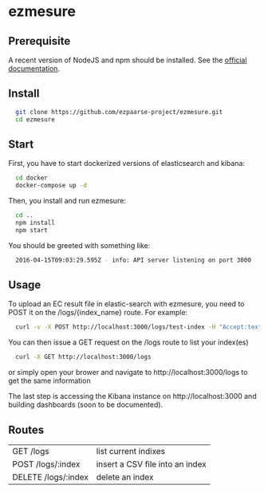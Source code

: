 # ezmesure

## Prerequisite
A recent version of NodeJS and npm should be installed.
See the [official documentation](https://nodejs.org/en/download/package-manager/).

## Install
```bash
  git clone https://github.com/ezpaarse-project/ezmesure.git
  cd ezmesure
```

## Start
First, you have to start dockerized versions of elasticsearch and kibana:
```bash
  cd docker
  docker-compose up -d
```

Then, you install and run ezmesure:
```bash
  cd ..
  npm install
  npm start
```

You should be greeted with something like:
```bash
  2016-04-15T09:03:29.595Z - info: API server listening on port 3000
```

## Usage

To upload an EC result file in elastic-search with ezmesure, you need to POST it on the /logs/{index_name} route. For example:
```bash
  curl -v -X POST http://localhost:3000/logs/test-index -H "Accept:text/csv" -F "files[]=@114ee1d0_2016-03-31_10h53.job-ecs.csv"
```

You can then issue a GET request on the /logs route to list your index(es)
```bash
  curl -X GET http://localhost:3000/logs
```
or simply open your brower and navigate to http://localhost:3000/logs to get the same information

The last step is accessing the Kibana instance on http://localhost:3000 and building dashboards (soon to be documented).

## Routes
<table>
<tbody>
  <tr>
    <td>GET /logs</td>
    <td>list current indixes</td>
  </tr>
  <tr>
    <td>POST /logs/:index</td>
    <td>insert a CSV file into an index</td>
  </tr>
  <tr>
    <td>DELETE /logs/:index</td>
    <td>delete an index</td>
  </tr>
</tbody>
</table>
